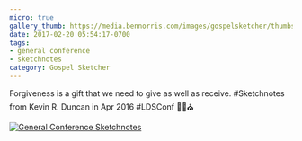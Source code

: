 ```yaml
---
micro: true
gallery_thumb: https://media.bennorris.com/images/gospelsketcher/thumbs/apr-16-1-duncan.jpg
date: 2017-02-20 05:54:17-0700
tags:
- general conference
- sketchnotes
category: Gospel Sketcher
---
```


Forgiveness is a gift that we need to give as well as receive. #Sketchnotes from Kevin R. Duncan in Apr 2016 #LDSConf ✍🏼⛪️

[![General Conference Sketchnotes](https://media.bennorris.com/images/gospelsketcher/general-conference/apr-2016/apr-16-1-duncan.jpg)](https://media.bennorris.com/images/gospelsketcher/general-conference/apr-2016/apr-16-1-duncan.jpg)
